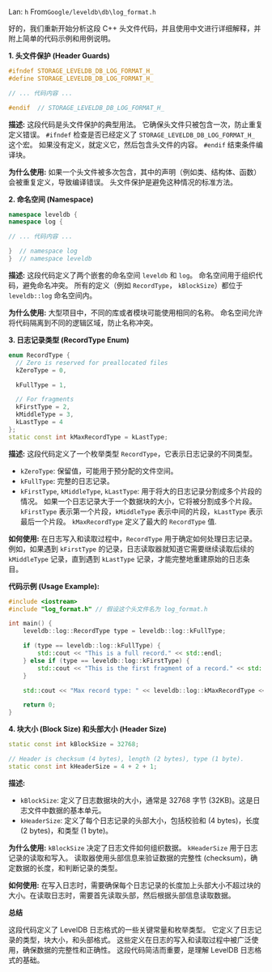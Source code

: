 Lan: `h` From`Google/leveldb\db\log_format.h`

好的，我们重新开始分析这段 C++ 头文件代码，并且使用中文进行详细解释，并附上简单的代码示例和用例说明。

**1. 头文件保护 (Header Guards)**

```c++
#ifndef STORAGE_LEVELDB_DB_LOG_FORMAT_H_
#define STORAGE_LEVELDB_DB_LOG_FORMAT_H_

// ... 代码内容 ...

#endif  // STORAGE_LEVELDB_DB_LOG_FORMAT_H_
```

**描述:**  这段代码是头文件保护的典型用法。  它确保头文件只被包含一次，防止重复定义错误。  `#ifndef` 检查是否已经定义了 `STORAGE_LEVELDB_DB_LOG_FORMAT_H_` 这个宏。 如果没有定义，就定义它，然后包含头文件的内容。  `#endif` 结束条件编译块。

**为什么使用:**  如果一个头文件被多次包含，其中的声明（例如类、结构体、函数）会被重复定义，导致编译错误。 头文件保护是避免这种情况的标准方法。

**2. 命名空间 (Namespace)**

```c++
namespace leveldb {
namespace log {

// ... 代码内容 ...

}  // namespace log
}  // namespace leveldb
```

**描述:**  这段代码定义了两个嵌套的命名空间 `leveldb` 和 `log`。 命名空间用于组织代码，避免命名冲突。  所有的定义（例如 `RecordType`， `kBlockSize`）都位于 `leveldb::log` 命名空间内。

**为什么使用:**  大型项目中，不同的库或者模块可能使用相同的名称。 命名空间允许将代码隔离到不同的逻辑区域，防止名称冲突。

**3. 日志记录类型 (RecordType Enum)**

```c++
enum RecordType {
  // Zero is reserved for preallocated files
  kZeroType = 0,

  kFullType = 1,

  // For fragments
  kFirstType = 2,
  kMiddleType = 3,
  kLastType = 4
};
static const int kMaxRecordType = kLastType;
```

**描述:**  这段代码定义了一个枚举类型 `RecordType`，它表示日志记录的不同类型。
* `kZeroType`:  保留值，可能用于预分配的文件空间。
* `kFullType`:  完整的日志记录。
* `kFirstType`, `kMiddleType`, `kLastType`:  用于将大的日志记录分割成多个片段的情况。 如果一个日志记录大于一个数据块的大小，它将被分割成多个片段。 `kFirstType` 表示第一个片段，`kMiddleType` 表示中间的片段，`kLastType` 表示最后一个片段。
`kMaxRecordType` 定义了最大的 `RecordType` 值.

**如何使用:**  在日志写入和读取过程中，`RecordType` 用于确定如何处理日志记录。 例如，如果遇到 `kFirstType` 的记录，日志读取器就知道它需要继续读取后续的 `kMiddleType` 记录，直到遇到 `kLastType` 记录，才能完整地重建原始的日志条目。

**代码示例 (Usage Example):**

```c++
#include <iostream>
#include "log_format.h" // 假设这个头文件名为 log_format.h

int main() {
    leveldb::log::RecordType type = leveldb::log::kFullType;

    if (type == leveldb::log::kFullType) {
        std::cout << "This is a full record." << std::endl;
    } else if (type == leveldb::log::kFirstType) {
        std::cout << "This is the first fragment of a record." << std::endl;
    }

    std::cout << "Max record type: " << leveldb::log::kMaxRecordType << std::endl;

    return 0;
}
```

**4. 块大小 (Block Size) 和头部大小 (Header Size)**

```c++
static const int kBlockSize = 32768;

// Header is checksum (4 bytes), length (2 bytes), type (1 byte).
static const int kHeaderSize = 4 + 2 + 1;
```

**描述:**
* `kBlockSize`: 定义了日志数据块的大小，通常是 32768 字节 (32KB)。这是日志文件中数据的基本单元。
* `kHeaderSize`: 定义了每个日志记录的头部大小，包括校验和 (4 bytes)，长度 (2 bytes)，和类型 (1 byte)。

**为什么使用:** `kBlockSize` 决定了日志文件如何组织数据。  `kHeaderSize` 用于日志记录的读取和写入。  读取器使用头部信息来验证数据的完整性 (checksum)，确定数据的长度，和判断记录的类型。

**如何使用:** 在写入日志时，需要确保每个日志记录的长度加上头部大小不超过块的大小。在读取日志时，需要首先读取头部，然后根据头部信息读取数据。

**总结**

这段代码定义了 LevelDB 日志格式的一些关键常量和枚举类型。  它定义了日志记录的类型，块大小，和头部格式。  这些定义在日志的写入和读取过程中被广泛使用，确保数据的完整性和正确性。 这段代码简洁而重要，是理解 LevelDB 日志格式的基础。
